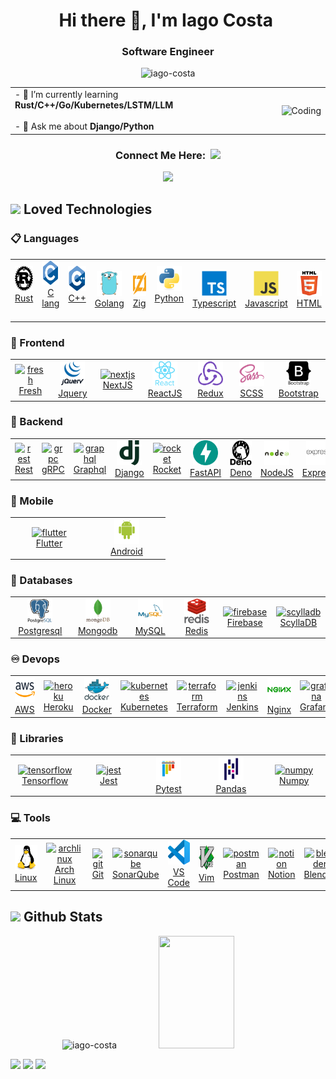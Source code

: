 <!-- ////////////////////////////////////////  Intro Section \\\\\\\\\\\\\\\\\\\\\\\\\\\\\\\\\\\\\\ !-->

<h1 align="center"><b>Hi there 👋, I'm Iago Costa </b><img
        src="https://github.com/abdoachhoubi/abdoachhoubi/blob/main/gifs/Hi.gif" width="30" alt="" /></h1>
<h3 align="center">Software Engineer</h3>
<p align="center">
    <img width="15%" src="https://komarev.com/ghpvc/?username=iago-costa&label=Profile%20views&color=0e75b6&style=flat"
        alt="iago-costa" />
</p>

<table align="center">
    <tr>
        <td width="80%">
            - 🌱 I’m currently learning <b>Rust/C++/Go/Kubernetes/LSTM/LLM</b>
            <br> <br>
            - 💬 Ask me about <b>Django/Python</b>
        </td>
        <td width="80%">
            <img align="right" alt="Coding"
                src="https://media.tenor.com/pT_eK7L76OEAAAAC/coding-computer-coding.gif" />
        </td>
    </tr>
</table>

<h3 align="center"><b>Connect Me Here: &nbsp;</b><img src="images/Handshake.gif" height="25px"></h3>
<p align="center">
    <a href="https://www.linkedin.com/in/iago-costa-572132187" target="_blank">
        <img src="https://img.shields.io/badge/-LinkedIn-%230077B5?style=for-the-badge&logo=linkedin&logoColor=white"
            target="_blank">
    </a>
</p>

<!-- ////////////////////////////////////////  Technologies Section \\\\\\\\\\\\\\\\\\\\\\\\\\\\\\\\\\\\\\ !-->
<h2 align="left">
    <b> </b>
    <img src="https://media2.giphy.com/media/QssGEmpkyEOhBCb7e1/giphy.gif?cid=ecf05e47a0n3gi1bfqntqmob8g9aid1oyj2wr3ds3mg700bl&rid=giphy.gif"
        width="25">
    <b>Loved Technologies</b>
</h2>

<h3>📋 Languages</h3>
<table>
    <tr>
        <!-- Rust -->
        <td align="center" width="110">
            <a href="https://www.rust-lang.org/" target="_blank" rel="noreferrer">
                <img src="https://raw.githubusercontent.com/devicons/devicon/master/icons/rust/rust-plain.svg"
                    alt="rust" width="40" height="40" />
                <br>
                Rust
                <!-- Love icon -->
                <img src="https://raw.githubusercontent.com/abdoachhoubi/abdoachhoubi/main/gifs/love.gif" width="20"
                    alt="" />
            </a>
        </td>
        <td align="center" width="110">
            <a href="https://www.cprogramming.com/" target="_blank" rel="noreferrer">
                <img src="https://raw.githubusercontent.com/devicons/devicon/master/icons/c/c-original.svg" alt="c"
                    width="40" height="40" />
                <br>
                C lang
                <img src="https://raw.githubusercontent.com/abdoachhoubi/abdoachhoubi/main/gifs/love.gif" width="20"
                    alt="" />
            </a>
        </td>
        <!-- C++ -->
        <td align="center" width="110">
            <a href="https://isocpp.org/" target="_blank" rel="noreferrer">
                <img src="https://raw.githubusercontent.com/devicons/devicon/master/icons/cplusplus/cplusplus-original.svg"
                    alt="C++" width="40" height="40" />
                <br>
                C++
                <img src="https://raw.githubusercontent.com/abdoachhoubi/abdoachhoubi/main/gifs/love.gif" width="20"
                    alt="" />
            </a>
        </td>
        <!-- Golang -->
        <td align="center" width="110">
            <a href="https://golang.org/" target="_blank" rel="noreferrer">
                <img src="https://raw.githubusercontent.com/devicons/devicon/master/icons/go/go-original.svg"
                    alt="golang" width="40" height="40" />
                <br>
                Golang
            </a>
        </td>
        <!-- Zig -->
        <td align="center" width="110">
            <a href="https://ziglang.org/" target="_blank" rel="noreferrer">
                <img src="https://raw.githubusercontent.com/devicons/devicon/master/icons/zig/zig-original.svg"
                    alt="zig" width="40" height="40" />
                <br>
                Zig
            </a>
        </td>
        <td align="center" width="110">
            <a href="https://www.python.org" target="_blank" rel="noreferrer">
                <img src="https://raw.githubusercontent.com/devicons/devicon/master/icons/python/python-original.svg"
                    alt="python" width="40" height="40" />
                <br>
                Python
                <img src="https://raw.githubusercontent.com/abdoachhoubi/abdoachhoubi/main/gifs/love.gif" width="20"
                    alt="" />
            </a>
        </td>
        <td align="center" width="110">
            <a href="https://www.typescriptlang.org/" target="_blank" rel="noreferrer">
                <img src="https://raw.githubusercontent.com/devicons/devicon/master/icons/typescript/typescript-original.svg"
                    alt="typescript" width="40" height="40" />
                <br>
                Typescript
            </a>
        </td>
        <td align="center" width="110">
            <a href="https://developer.mozilla.org/en-US/docs/Web/JavaScript" target="_blank" rel="noreferrer">
                <img src="https://raw.githubusercontent.com/devicons/devicon/master/icons/javascript/javascript-original.svg"
                    alt="javascript" width="40" height="40" />
                <br>
                Javascript
            </a>
        </td>
        <td align="center" width="110">
            <a href="https://www.w3.org/html/" target="_blank" rel="noreferrer">
                <img src="https://raw.githubusercontent.com/devicons/devicon/master/icons/html5/html5-original-wordmark.svg"
                    alt="html5" width="40" height="40" />
                <br>
                HTML
            </a>
        </td>
        <td align="center" width="110">
            <a href="https://www.w3schools.com/css/" target="_blank" rel="noreferrer">
                <img src="https://raw.githubusercontent.com/devicons/devicon/master/icons/css3/css3-original-wordmark.svg"
                    alt="css3" width="40" height="40" />
                <br>
                CSS
            </a>
        </td>
        <!-- dart -->
        <td align="center" width="110">
            <a href="https://dart.dev/" target="_blank" rel="noreferrer">
                <img src="https://raw.githubusercontent.com/devicons/devicon/master/icons/dart/dart-original.svg"
                    alt="dart" width="40" height="40" />
                <br>
                Dart
            </a>
        </td>
        <td align="center" width="110">
            <a href="https://www.java.com" target="_blank" rel="noreferrer">
                <img src="https://raw.githubusercontent.com/devicons/devicon/master/icons/java/java-original.svg"
                    alt="java" width="40" height="40" />
                <br>
                Java
            </a>
        </td>
        <!-- <td align="center" width="110">
<a href="https://kotlinlang.org" target="_blank" rel="noreferrer">
<img src="https://www.vectorlogo.zone/logos/kotlinlang/kotlinlang-icon.svg" alt="kotlin" width="40"
    height="40" />
<br>
Kotlin
</a>
</td> -->
        <!-- <td align="center" width="110">
<a href="https://www.w3schools.com/cs/" target="_blank" rel="noreferrer">
<img src="https://raw.githubusercontent.com/devicons/devicon/master/icons/csharp/csharp-original.svg"
    alt="csharp" width="40" height="40" />
<br>
C#
</a>
</td> -->
    </tr>
</table>


<h3>🚀 Frontend</h3>
<table>
    <tr>
        <!-- freshjs -->
        <td align="center" width="110">
            <a href="https://fresh.deno.dev/" target="_blank" rel="noreferrer">
                <img src="https://deno.com/blog/fresh-is-stable/lemon-squash.svg" alt="fresh" width="40" height="40" />
                <br>
                Fresh
            </a>
        </td>
        <!-- Jquery -->
        <td align="center" width="110">
            <a href="https://jquery.com/" target="_blank" rel="noreferrer">
                <img src="https://raw.githubusercontent.com/devicons/devicon/master/icons/jquery/jquery-original-wordmark.svg"
                    alt="jquery" width="40" height="40" />
                <br>
                Jquery
            </a>
        </td>
        <!-- Nextjs -->
        <td align="center" width="110">
            <a href="https://nextjs.org/" target="_blank" rel="noreferrer">
                <img src="https://www.vectorlogo.zone/logos/nestjs/nestjs-ar21.png" alt="nextjs" width="40"
                    height="40" />
                <br>
                NextJS
            </a>
        </td>
        <td align="center" width="110">
            <a href="https://reactjs.org/" target="_blank" rel="noreferrer">
                <img src="https://raw.githubusercontent.com/devicons/devicon/master/icons/react/react-original-wordmark.svg"
                    alt="react" width="40" height="40" />
                <br>
                ReactJS
            </a>
        </td>
        <td align="center" width="110">
            <a href="https://redux.js.org" target="_blank" rel="noreferrer">
                <img src="https://raw.githubusercontent.com/devicons/devicon/master/icons/redux/redux-original.svg"
                    alt="redux" width="40" height="40" />
                <br>
                Redux
            </a>
        </td>
        <!-- <td align="center" width="110">
        <a href="https://angular.io" target="_blank" rel="noreferrer">
            <img src="https://angular.io/assets/images/logos/angular/angular.svg" alt="angular" width="40"
                height="40" />
            <br>
            AngularJS
        </a>
    </td> -->
        <td align="center" width="110">
            <a href="https://sass-lang.com" target="_blank" rel="noreferrer">
                <img src="https://raw.githubusercontent.com/devicons/devicon/master/icons/sass/sass-original.svg"
                    alt="sass" width="40" height="40" />
                <br>
                SCSS
            </a>
        </td>
        <td align="center" width="110">
            <a href="https://getbootstrap.com" target="_blank" rel="noreferrer">
                <img src="https://raw.githubusercontent.com/devicons/devicon/master/icons/bootstrap/bootstrap-plain-wordmark.svg"
                    alt="bootstrap" width="40" height="40" />
                <br>
                Bootstrap
            </a>
        </td>
    </tr>
</table>


<h3>🤖 Backend</h3>
<table>
    <tr>
        <!-- <td align="center" width="110">
        <a href="https://dotnet.microsoft.com/" target="_blank" rel="noreferrer">
            <img src="https://raw.githubusercontent.com/devicons/devicon/master/icons/dot-net/dot-net-original-wordmark.svg"
                alt="dotnet" width="40" height="40" />
            <br>
            DotNet
        </a>
    </td> -->
        <!-- REST -->
        <td align="center" width="110">
            <a href="https://www.restapitutorial.com/" target="_blank" rel="noreferrer">
                <img src="https://img.uxwing.com/wp-content/themes/uxwing/download/web-app-development/rest-api-icon.png"
                    alt="rest" width="40" height="40" />
                <br>
                Rest
            </a>
        </td>
        <!-- gRPC -->
        <td align="center" width="110">
            <a href="https://grpc.io/" target="_blank" rel="noreferrer">
                <img src="https://www.vectorlogo.zone/logos/grpcio/grpcio-icon.svg" alt="grpc" width="40" height="40" />
                <br>
                gRPC
            </a>
        </td>
        <td align="center" width="110">
            <a href="https://graphql.org" target="_blank" rel="noreferrer">
                <img src="https://www.vectorlogo.zone/logos/graphql/graphql-icon.svg" alt="graphql" width="40"
                    height="40" />
                <br>
                Graphql
            </a>
        </td>
        <!-- Django -->
        <td align="center" width="110">
            <a href="https://www.djangoproject.com/" target="_blank" rel="noreferrer">
                <img src="https://raw.githubusercontent.com/devicons/devicon/master/icons/django/django-plain.svg"
                    alt="Django" width="40" height="40">
                <br>
                Django
            </a>
        </td>
        <!-- Rocket -->
        <td align="center" width="110">
            <a href="https://rocket.rs/" target="_blank" rel="noreferrer">
                <img src="https://www.vectorlogo.zone/logos/rust-lang/rust-lang-icon.svg" alt="rocket" width="40"
                    height="40" />
                <br>
                Rocket
            </a>
        </td>
        <!-- fastapi -->
        <td align="center" width="110">
            <a href="https://fastapi.tiangolo.com/" target="_blank" rel="noreferrer">
                <img src="https://raw.githubusercontent.com/devicons/devicon/master/icons/fastapi/fastapi-original.svg"
                    alt="fastapi" width="40" height="40" />
                <br>
                FastAPI
            </a>
        </td>
        <!-- Deno -->
        <td align="center" width="110">
            <a href="https://deno.land/" target="_blank" rel="noreferrer">
                <img src="https://raw.githubusercontent.com/devicons/devicon/master/icons/denojs/denojs-original-wordmark.svg"
                    alt="deno" width="40" height="40" />
                <br>
                Deno
            </a>
        </td>
        <td align="center" width="110">
            <a href="https://nodejs.org" target="_blank" rel="noreferrer">
                <img src="https://raw.githubusercontent.com/devicons/devicon/master/icons/nodejs/nodejs-original-wordmark.svg"
                    alt="nodejs" width="40" height="40" />
                <br>
                NodeJS
            </a>
        </td>
        <td align="center" width="110">
            <a href="https://expressjs.com" target="_blank" rel="noreferrer">
                <img src="https://raw.githubusercontent.com/devicons/devicon/master/icons/express/express-original-wordmark.svg"
                    alt="express" width="40" height="40" />
                <br>
                Express
            </a>
        </td>
        <td align="center" width="110">
            <a href="https://nestjs.com/" target="_blank" rel="noreferrer">
                <img src="https://raw.githubusercontent.com/devicons/devicon/master/icons/nestjs/nestjs-plain.svg"
                    alt="nestjs" width="40" height="40" />
                <br>
                NestJS
            </a>
        </td>
        <td align="center" width="110">
            <a href="https://www.rabbitmq.com" target="_blank" rel="noreferrer">
                <img src="https://www.vectorlogo.zone/logos/rabbitmq/rabbitmq-icon.svg" alt="rabbitMQ" width="40"
                    height="40" />
                <br>
                Rabbitmq
            </a>
        </td>
        <!-- apache kafka -->
        <td align="center" width="110">
            <a href="https://kafka.apache.org/" target="_blank" rel="noreferrer">
                <img src="https://www.vectorlogo.zone/logos/apache_kafka/apache_kafka-icon.svg" alt="kafka" width="40"
                    height="40" />
                <br>
                Kafka
            </a>
        </td>
        <td align="center" width="110">
            <a href="https://spring.io/" target="_blank" rel="noreferrer">
                <img src="https://www.vectorlogo.zone/logos/springio/springio-icon.svg" alt="spring" width="40"
                    height="40" />
                <br>
                Spring
            </a>
        </td>
    </tr>
</table>


<h3>📱 Mobile</h3>
<table>
    <tr>
        <!-- Flutter -->
        <td align="center" width="110">
            <a href="https://flutter.dev" target="_blank" rel="noreferrer">
                <img src="https://www.vectorlogo.zone/logos/flutterio/flutterio-icon.svg" alt="flutter" width="40"
                    height="40" />
                <br>
                Flutter
            </a>
        </td>
        <td align="center" width="110">
            <a href="https://developer.android.com" target="_blank" rel="noreferrer">
                <img src="https://raw.githubusercontent.com/devicons/devicon/master/icons/android/android-original-wordmark.svg"
                    alt="android" width="40" height="40" />
                <br>
                Android
            </a>
        </td>
    </tr>
</table>


<h3>💾 Databases</h3>
<table>
    <tr>
        <td align="center" width="110">
            <a href="https://www.postgresql.org" target="_blank" rel="noreferrer">
                <img src="https://raw.githubusercontent.com/devicons/devicon/master/icons/postgresql/postgresql-original-wordmark.svg"
                    alt="postgresql" width="40" height="40" />
                <br>
                Postgresql
            </a>
        </td>
        <td align="center" width="110">
            <a href="https://www.mongodb.com/" target="_blank" rel="noreferrer">
                <img src="https://raw.githubusercontent.com/devicons/devicon/master/icons/mongodb/mongodb-original-wordmark.svg"
                    alt="mongodb" width="40" height="40" />
                <br>
                Mongodb
            </a>
        </td>
        <td align="center" width="110">
            <a href="https://www.mysql.com/" target="_blank" rel="noreferrer">
                <img src="https://raw.githubusercontent.com/devicons/devicon/master/icons/mysql/mysql-original-wordmark.svg"
                    alt="mysql" width="40" height="40" />
                <br>
                MySQL
            </a>
        </td>
        <!-- <td align="center" width="110">
        <a href="https://www.elastic.co" target="_blank" rel="noreferrer">
            <img src="https://www.vectorlogo.zone/logos/elastic/elastic-icon.svg" alt="elasticsearch" width="40"
                height="40" />
            <br>
            ElasticSearch
        </a>
    </td> -->
        <td align="center" width="110">
            <a href="https://redis.io" target="_blank" rel="noreferrer">
                <img src="https://raw.githubusercontent.com/devicons/devicon/master/icons/redis/redis-original-wordmark.svg"
                    alt="redis" width="40" height="40" />
                <br>
                Redis
            </a>
        </td>
        <td align="center" width="110">
            <a href="https://firebase.google.com/" target="_blank" rel="noreferrer">
                <img src="https://www.vectorlogo.zone/logos/firebase/firebase-icon.svg" alt="firebase" width="40"
                    height="40" />
                <br>
                Firebase
            </a>
        </td>
        <!-- Scylla DB -->
        <td align="center" width="110">
            <a href="https://www.scylladb.com/" target="_blank" rel="noreferrer">
                <img src="https://www.vectorlogo.zone/logos/scylladb/scylladb-icon.svg" alt="scylladb" width="40"
                    height="40" />
                <br>
                ScyllaDB
            </a>
        </td>
    </tr>
</table>

<h3>♾️ Devops</h3>
<table>
    <tr>
        <!-- <td align="center" width="110">
<a href="https://azure.microsoft.com/en-in/" target="_blank" rel="noreferrer">
<img src="https://www.vectorlogo.zone/logos/microsoft_azure/microsoft_azure-icon.svg" alt="azure"
    width="40" height="40" />
<br>
Azure
</a>
</td> -->
        <!-- AWS -->
        <td align="center" width="110">
            <a href="https://aws.amazon.com" target="_blank" rel="noreferrer">
                <img src="https://raw.githubusercontent.com/devicons/devicon/master/icons/amazonwebservices/amazonwebservices-original-wordmark.svg"
                    alt="aws" width="40" height="40" />
                <br>
                AWS
            </a>
        </td>
        <td align="center" width="110">
            <a href="https://heroku.com" target="_blank" rel="noreferrer">
                <img src="https://www.vectorlogo.zone/logos/heroku/heroku-icon.svg" alt="heroku" width="40"
                    height="40" />
                <br>
                Heroku
            </a>
        </td>
        <!-- Google Cloud Platform -->
        <!-- <td align="center" width="110">
<a href="https://cloud.google.com/" target="_blank" rel="noreferrer">
<img src="https://www.vectorlogo.zone/logos/google_cloud/google_cloud-icon.svg" alt="gcp" width="40"
    height="40" />
<br>
GCP
</a>
</td> -->
        <td align="center" width="110">
            <a href="https://www.docker.com/" target="_blank" rel="noreferrer">
                <img src="https://raw.githubusercontent.com/devicons/devicon/master/icons/docker/docker-original-wordmark.svg"
                    alt="docker" width="40" height="40" />
                <br>
                Docker
            </a>
        </td>
        <td align="center" width="110">
            <a href="https://kubernetes.io" target="_blank" rel="noreferrer">
                <img src="https://www.vectorlogo.zone/logos/kubernetes/kubernetes-icon.svg" alt="kubernetes" width="40"
                    height="40" />
                <br>
                Kubernetes
            </a>
        </td>
        <!-- Terraform -->
        <td align="center" width="110">
            <a href="https://www.terraform.io/" target="_blank" rel="noreferrer">
                <img src="https://www.vectorlogo.zone/logos/terraformio/terraformio-icon.svg" alt="terraform" width="40"
                    height="40" />
                <br>
                Terraform
            </a>
        </td>
        <td align="center" width="110">
            <a href="https://www.jenkins.io" target="_blank" rel="noreferrer">
                <img src="https://www.vectorlogo.zone/logos/jenkins/jenkins-icon.svg" alt="jenkins" width="40"
                    height="40" />
                <br>
                Jenkins
            </a>
        </td>
        <!-- nginx -->
        <td align="center" width="110">
            <a href="https://www.nginx.com" target="_blank" rel="noreferrer">
                <img src="https://raw.githubusercontent.com/devicons/devicon/master/icons/nginx/nginx-original.svg"
                    alt="nginx" width="40" height="40" />
                <br>
                Nginx
            </a>
        </td>
        <td align="center" width="110">
            <a href="https://grafana.com" target="_blank" rel="noreferrer">
                <img src="https://www.vectorlogo.zone/logos/grafana/grafana-icon.svg" alt="grafana" width="40"
                    height="40" />
                <br>
                Grafana
            </a>
        </td>
        <!-- Prometheus -->
        <td align="center" width="110">
            <a href="https://prometheus.io/" target="_blank" rel="noreferrer">
                <img src="https://www.vectorlogo.zone/logos/prometheusio/prometheusio-icon.svg" alt="prometheus"
                    width="40" height="40" />
                <br>
                Prometheus
            </a>
        </td>
        <!-- <td align="center" width="110">
<a href="https://www.elastic.co/kibana" target="_blank" rel="noreferrer">
<img src="https://www.vectorlogo.zone/logos/elasticco_kibana/elasticco_kibana-icon.svg" alt="kibana"
    width="40" height="40" />
<br>
Kibana
</a>
</td> -->
    </tr>
</table>


<h3>🥅 Libraries</h3>
<table>
    <tr>
        <td align="center" width="110">
            <a href="https://www.tensorflow.org" target="_blank" rel="noreferrer">
                <img src="https://www.vectorlogo.zone/logos/tensorflow/tensorflow-icon.svg" alt="tensorflow" width="40"
                    height="40" />
                <br>
                Tensorflow
            </a>
        </td>
        <td align="center" width="110">
            <a href="https://jestjs.io" target="_blank" rel="noreferrer">
                <img src="https://www.vectorlogo.zone/logos/jestjsio/jestjsio-icon.svg" alt="jest" width="40"
                    height="40" />
                <br>
                Jest
            </a>
        </td>
        <!-- pytest -->
        <td align="center" width="110">
            <a href="https://www.pytest.org" target="_blank" rel="noreferrer">
                <img src="https://raw.githubusercontent.com/devicons/devicon/master/icons/pytest/pytest-original.svg"
                    alt="pytest" width="40" height="40" />
                <br>
                Pytest
            </a>
        </td>
        <!-- LLM -->
        <td align="center" width="110">
            <a href="https://www.learndatasci.com/tutorials/python-pandas-tutorial-complete-introduction-for-beginners/"
                target="_blank" rel="noreferrer">
                <img src="https://raw.githubusercontent.com/devicons/devicon/master/icons/pandas/pandas-original.svg"
                    alt="pandas" width="40" height="40" />
                <br>
                Pandas
            </a>
        </td>
        <!-- LSTM -->
        <td align="center" width="110">
            <a href="https://www.learndatasci.com/tutorials/python-pandas-tutorial-complete-introduction-for-beginners/"
                target="_blank" rel="noreferrer">
                <img src="https://www.vectorlogo.zone/logos/numpy/numpy-icon.svg" alt="numpy" width="40" height="40" />
                <br>
                Numpy
            </a>
        </td>
    </tr>
</table>

<h3>💻 Tools</h3>
<table>
    <tr>
        <td align="center" width="110">
            <a href="https://www.linux.org/" target="_blank" rel="noreferrer">
                <img src="https://raw.githubusercontent.com/devicons/devicon/master/icons/linux/linux-original.svg"
                    alt="linux" width="40" height="40" />
                <br>
                Linux
            </a>
        </td>
        <!-- Arch Linux -->
        <td align="center" width="110">
            <a href="https://www.archlinux.org/" target="_blank" rel="noreferrer">
                <img src="https://www.vectorlogo.zone/logos/archlinux/archlinux-icon.svg" alt="archlinux" width="40"
                    height="40" />
                <br>
                Arch Linux
            </a>
        </td>
        <td align="center" width="110">
            <a href="https://git-scm.com/" target="_blank" rel="noreferrer">
                <img src="https://www.vectorlogo.zone/logos/git-scm/git-scm-icon.svg" alt="git" width="40"
                    height="40" />
                <br>
                Git
            </a>
        </td>
        <!-- Sonar Qube -->
        <td align="center" width="110">
            <a href="https://www.sonarqube.org/" target="_blank" rel="noreferrer">
                <img src="https://www.svgrepo.com/show/354365/sonarqube.svg" alt="sonarqube" width="40"
                    height="40" />
                <br>
                SonarQube
            </a>
        </td>
        <!--  -->
        <td align="center" width="110">
            <a href="https://code.visualstudio.com/" target="_blank" rel="noreferrer">
                <img src="https://raw.githubusercontent.com/devicons/devicon/master/icons/vscode/vscode-original.svg"
                    alt="vscode" width="40" height="40" />
                <br>
                VS Code
            </a>
        </td>
        <td align="center" width="110">
            <a href="https://www.vim.org/" target="_blank" rel="noreferrer">
                <img src="https://raw.githubusercontent.com/devicons/devicon/master/icons/vim/vim-original.svg"
                    height="40" width="40" alt="Vim">
                <br>
                Vim
            </a>
        </td>
        <td align="center" width="110">
            <a href="https://postman.com" target="_blank" rel="noreferrer">
                <img src="https://www.vectorlogo.zone/logos/getpostman/getpostman-icon.svg" alt="postman" width="40"
                    height="40" />
                <br>
                Postman
            </a>
        </td>
        <!-- Notion -->
        <td align="center" width="110">
            <a href="https://www.notion.so/" target="_blank" rel="noreferrer">
                <img src="https://upload.wikimedia.org/wikipedia/commons/thumb/e/e9/Notion-logo.svg/2048px-Notion-logo.svg.png" alt="notion" width="40"
                    height="40" />
                <br>
                Notion
            </a>
        </td>
        <!-- <td align="center" width="110">
<a href="https://www.jetbrains.com" rel="noreferrer">
<img src="https://www.vectorlogo.zone/logos/jetbrains/jetbrains-icon.svg" alt="Jetbrains" width="40"
    height="40" />
<br>
Jetbrains
</a>
</td> -->
        <td align="center" width="110">
            <a href="https://www.blender.org/" target="_blank" rel="noreferrer">
                <img src="https://download.blender.org/branding/community/blender_community_badge_white.svg"
                    alt="blender" width="40" height="40" />
                <br>
                Blender
            </a>
        </td>
    </tr>
</table>

<!-- ////////////////////////////////////////  Stats Section \\\\\\\\\\\\\\\\\\\\\\\\\\\\\\\\\\\\\\ !-->
<h2><b> </b><img src="https://media.giphy.com/media/iY8CRBdQXODJSCERIr/giphy.gif" width="25" /><b> Github Stats</b></h2>
<p align="center">
    <img height="180em" width="49%"
        src="https://github-readme-streak-stats.herokuapp.com/?user=iago-costa&theme=dracula" alt="iago-costa" />
    <img height="180em" width="49%"
        src="https://github-readme-stats.vercel.app/api?username=iago-costa&show_icons=true&theme=dracula&include_all_commits=true&count_private=true" />
</p>

<p>
    <img width="32.7%"
        src="http://github-profile-summary-cards.vercel.app/api/cards/repos-per-language?username=iago-costa&theme=dracula">
    <img width="32.7%"
        src="http://github-profile-summary-cards.vercel.app/api/cards/most-commit-language?username=iago-costa&theme=dracula">
    <img width="32.7%"
        src="http://github-profile-summary-cards.vercel.app/api/cards/productive-time?username=iago-costa&theme=dracula">
</p>
